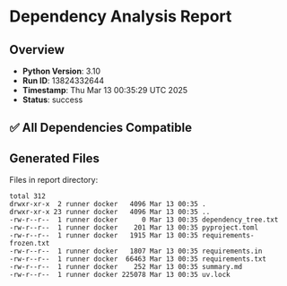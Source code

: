 # Dependency Analysis Report

## Overview

- **Python Version**: 3.10
- **Run ID**: 13824332644
- **Timestamp**: Thu Mar 13 00:35:29 UTC 2025
- **Status**: success

## ✅ All Dependencies Compatible

## Generated Files

Files in report directory:
```
total 312
drwxr-xr-x  2 runner docker   4096 Mar 13 00:35 .
drwxr-xr-x 23 runner docker   4096 Mar 13 00:35 ..
-rw-r--r--  1 runner docker      0 Mar 13 00:35 dependency_tree.txt
-rw-r--r--  1 runner docker    201 Mar 13 00:35 pyproject.toml
-rw-r--r--  1 runner docker   1915 Mar 13 00:35 requirements-frozen.txt
-rw-r--r--  1 runner docker   1807 Mar 13 00:35 requirements.in
-rw-r--r--  1 runner docker  66463 Mar 13 00:35 requirements.txt
-rw-r--r--  1 runner docker    252 Mar 13 00:35 summary.md
-rw-r--r--  1 runner docker 225078 Mar 13 00:35 uv.lock
```
